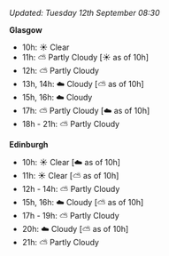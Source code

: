 *Updated: Tuesday 12th September 08:30*

**Glasgow**

* 10h: :sunny: Clear
* 11h: :partly_sunny: Partly Cloudy [:sunny: as of 10h]
* 12h: :partly_sunny: Partly Cloudy
* 13h, 14h: :cloud: Cloudy [:partly_sunny: as of 10h]
* 15h, 16h: :cloud: Cloudy
* 17h: :partly_sunny: Partly Cloudy [:cloud: as of 10h]
* 18h - 21h: :partly_sunny: Partly Cloudy

**Edinburgh**

* 10h: :sunny: Clear [:cloud: as of 10h]
* 11h: :sunny: Clear [:partly_sunny: as of 10h]
* 12h - 14h: :partly_sunny: Partly Cloudy
* 15h, 16h: :cloud: Cloudy [:partly_sunny: as of 10h]
* 17h - 19h: :partly_sunny: Partly Cloudy
* 20h: :cloud: Cloudy [:partly_sunny: as of 10h]
* 21h: :partly_sunny: Partly Cloudy
